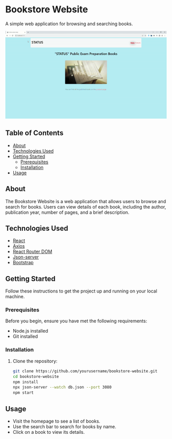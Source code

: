 # Bookstore Website

A simple web application for browsing and searching books.

![Screen](./src/assets/screen.gif)

## Table of Contents

- [About](#about)
- [Technologies Used](#technologies-used)
- [Getting Started](#getting-started)
  - [Prerequisites](#prerequisites)
  - [Installation](#installation)
- [Usage](#usage)

## About

The Bookstore Website is a web application that allows users to browse and search for books. Users can view details of each book, including the author, publication year, number of pages, and a brief description.

## Technologies Used

- [React](https://reactjs.org/)
- [Axios](https://axios-http.com/)
- [React Router DOM](https://reactrouter.com/)
- [Json-server](https://github.com/typicode/json-server)
- [Bootstrap](https://getbootstrap.com/)

## Getting Started

Follow these instructions to get the project up and running on your local machine.

### Prerequisites

Before you begin, ensure you have met the following requirements:

- Node.js installed
- Git installed

### Installation

1. Clone the repository:

   ```bash
   git clone https://github.com/yourusername/bookstore-website.git
   cd bookstore-website
   npm install
   npx json-server --watch db.json --port 3080
   npm start


## Usage

- Visit the homepage to see a list of books.
- Use the search bar to search for books by name.
- Click on a book to view its details.


